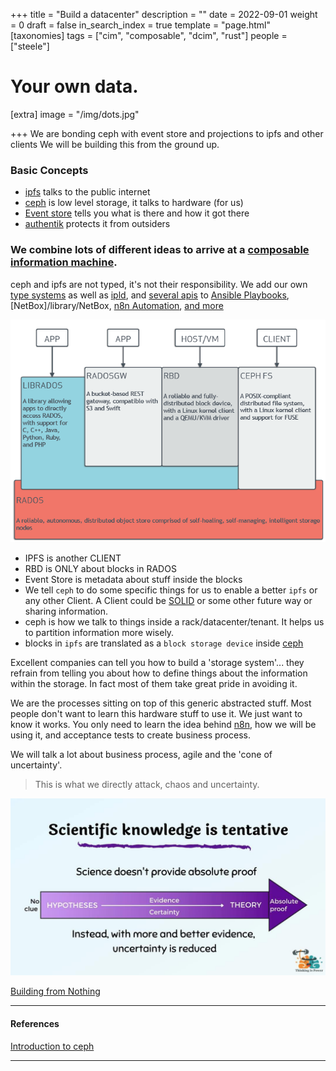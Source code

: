 +++
title = "Build a datacenter"
description = ""
date = 2022-09-01
weight = 0
draft = false
in_search_index = true
template = "page.html"
[taxonomies]
  tags = ["cim", "composable", "dcim", "rust"]
  people = ["steele"]

# Your own data.
[extra]
image = "/img/dots.jpg"

+++
We are bonding ceph with event store and projections to ipfs and other clients 
We will be building this from the ground up.

### Basic Concepts
  - [ipfs](/library/ipfs) talks to the public internet
  - [ceph](/library/ceph) is low level storage, it talks to hardware (for us)
  - [Event store](/library/event-store) tells you what is there and how it got there
  - [authentik](/library/Authentik) protects it from outsiders
​
### We combine lots of different ideas to arrive at a [composable information machine](/library/cim).

ceph and ipfs are not typed, it's not their responsibility. We add our own [type systems](/library/type-system) as well as [ipld](/library/ipld), and [several apis](/library/api) to [Ansible Playbooks](/library/ansible), [NetBox]/library/NetBox, [n8n Automation](/library/n8n), [and more](/tools)

![ceph-arch](ceph-arch.png)    

  - IPFS is another CLIENT
  - RBD is ONLY about blocks in RADOS
  - Event Store is metadata about stuff inside the blocks
  - We tell `ceph` to do some specific things for us to enable a better `ipfs` or any other Client. A Client could be [SOLID](https://solidproject.org/) or some other future way or sharing information.
  - ceph is how we talk to things inside a rack/datacenter/tenant. It helps us to partition information more wisely. 
  - blocks in `ipfs` are translated as a `block storage device` inside [ceph](/library/ceph)

Excellent companies can tell you how to build a 'storage system'... they refrain from telling you about how to define things about the information within the storage. In fact most of them take great pride in avoiding it.

We are the processes sitting on top of this generic abstracted stuff.  Most people don't want to learn this hardware stuff to use it. We just want to know it works. You only need to learn the idea behind [n8n](/library/n8n), how we will be using it, and acceptance tests to create business process.

We will talk a lot about business process, agile and the 'cone of uncertainty'. 
> This is what we directly attack, chaos and uncertainty.

![science](science.png)

[Building from Nothing](/articles/build-from-nothing)

---

#### References

[Introduction to ceph](https://youtu.be/7I9uxoEhUdY)

---